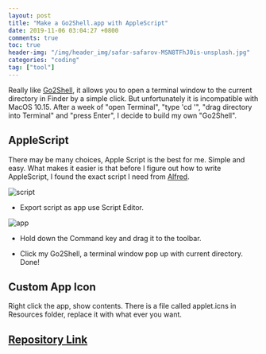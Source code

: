```yaml
---
layout: post
title: "Make a Go2Shell.app with AppleScript"
date: 2019-11-06 03:04:27 +0800
comments: true
toc: true
header-img: "/img/header_img/safar-safarov-MSN8TFhJ0is-unsplash.jpg"
categories: "coding"
tag: ["tool"]
---
```


Really like [Go2Shell](https://apps.apple.com/app/id445770608), it allows you to open a terminal window to the current directory in Finder by a simple click. But unfortunately it is incompatible with MacOS 10.15. After a week of "open Terminal", "type 'cd '", "drag directory into Terminal" and "press Enter", I decide to build my own "Go2Shell".

## AppleScript

There may be many choices, Apple Script is the best for me. Simple and easy. What makes it easier is that before I figure out how to write AppleScript, I found the exact script I need from [Alfred](https://github.com/LeEnno/alfred-terminalfinder/blob/master/src/ft.scpt.txt). 

![script](script.png)

<!--more-->
	
- Export script as app use Script Editor. 

![app](app.png)

- Hold down the Command key and drag it to the toolbar.

- Click my Go2Shell, a terminal window pop up with current directory. Done!

## Custom App Icon

Right click the app, show contents. There is a file called applet.icns in Resources folder, replace it with what ever you want.

## [Repository Link](https://github.com/wonderyue/Go2ShellAppleScript)
